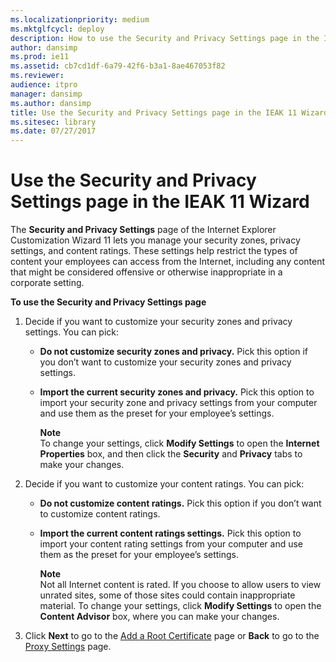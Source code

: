 ```yaml
---
ms.localizationpriority: medium
ms.mktglfcycl: deploy
description: How to use the Security and Privacy Settings page in the IEAK 11 Customization Wizard to manage your security zones, privacy settings, and content ratings.
author: dansimp
ms.prod: ie11
ms.assetid: cb7cd1df-6a79-42f6-b3a1-8ae467053f82
ms.reviewer:
audience: itpro
manager: dansimp
ms.author: dansimp
title: Use the Security and Privacy Settings page in the IEAK 11 Wizard (Internet Explorer Administration Kit 11 for IT Pros)
ms.sitesec: library
ms.date: 07/27/2017
---
```



# Use the Security and Privacy Settings page in the IEAK 11 Wizard
The **Security and Privacy Settings** page of the Internet Explorer Customization Wizard 11 lets you manage your security zones, privacy settings, and content ratings. These settings help restrict the types of content your employees can access from the Internet, including any content that might be considered offensive or otherwise inappropriate in a corporate setting.

**To use the Security and Privacy Settings page**

1.  Decide if you want to customize your security zones and privacy settings. You can pick:

    -   **Do not customize security zones and privacy.** Pick this option if you don’t want to customize your security zones and privacy settings.

    -   **Import the current security zones and privacy.** Pick this option to import your security zone and privacy settings from your computer and use them as the preset for your employee’s settings.<p>**Note**<br>To change your settings, click **Modify Settings** to open the **Internet Properties** box, and then click the **Security** and **Privacy** tabs to make your changes.

2.  Decide if you want to customize your content ratings. You can pick:

    -   **Do not customize content ratings.** Pick this option if you don’t want to customize content ratings.

    -   **Import the current content ratings settings.** Pick this option to import your content rating settings from your computer and use them as the preset for your employee’s settings.<p>**Note**<br>Not all Internet content is rated. If you choose to allow users to view unrated sites, some of those sites could contain inappropriate material. To change your settings, click **Modify Settings** to open the **Content Advisor** box, where you can make your changes.

3.  Click **Next** to go to the [Add a Root Certificate](add-root-certificate-ieak11-wizard.md) page or **Back** to go to the [Proxy Settings](proxy-settings-ieak11-wizard.md) page.









